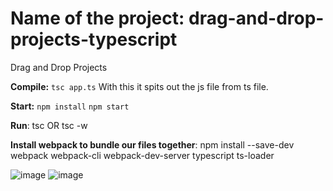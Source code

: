 # Name of the project: drag-and-drop-projects-typescript
Drag and Drop Projects

**Compile:**
`tsc app.ts`
With this it spits out the js file from ts file.

**Start:**
`npm install`
`npm start`

**Run**: tsc OR tsc -w

**Install webpack to bundle our files together**:
npm install --save-dev webpack webpack-cli webpack-dev-server typescript ts-loader

![image](https://user-images.githubusercontent.com/46613586/127713062-f108b464-c91a-447d-ac9a-22ab919f60e1.png)
![image](https://user-images.githubusercontent.com/46613586/127713116-fd74065b-1db9-4b37-b08f-70540cc40158.png)

